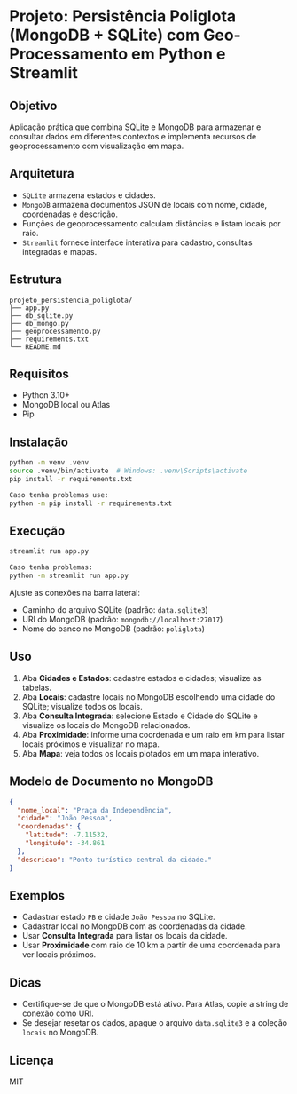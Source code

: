 # Projeto: Persistência Poliglota (MongoDB + SQLite) com Geo-Processamento em Python e Streamlit

## Objetivo
Aplicação prática que combina SQLite e MongoDB para armazenar e consultar dados em diferentes contextos e implementa recursos de geoprocessamento com visualização em mapa.

## Arquitetura
- `SQLite` armazena estados e cidades.
- `MongoDB` armazena documentos JSON de locais com nome, cidade, coordenadas e descrição.
- Funções de geoprocessamento calculam distâncias e listam locais por raio.
- `Streamlit` fornece interface interativa para cadastro, consultas integradas e mapas.

## Estrutura
```
projeto_persistencia_poliglota/
├── app.py
├── db_sqlite.py
├── db_mongo.py
├── geoprocessamento.py
├── requirements.txt
└── README.md
```

## Requisitos
- Python 3.10+
- MongoDB local ou Atlas
- Pip

## Instalação
```bash
python -m venv .venv
source .venv/bin/activate  # Windows: .venv\Scripts\activate
pip install -r requirements.txt

Caso tenha problemas use:
python -m pip install -r requirements.txt
```

## Execução
```bash
streamlit run app.py

Caso tenha problemas:
python -m streamlit run app.py
```
Ajuste as conexões na barra lateral:
- Caminho do arquivo SQLite (padrão: `data.sqlite3`)
- URI do MongoDB (padrão: `mongodb://localhost:27017`)
- Nome do banco no MongoDB (padrão: `poliglota`)

## Uso
1. Aba **Cidades e Estados**: cadastre estados e cidades; visualize as tabelas.
2. Aba **Locais**: cadastre locais no MongoDB escolhendo uma cidade do SQLite; visualize todos os locais.
3. Aba **Consulta Integrada**: selecione Estado e Cidade do SQLite e visualize os locais do MongoDB relacionados.
4. Aba **Proximidade**: informe uma coordenada e um raio em km para listar locais próximos e visualizar no mapa.
5. Aba **Mapa**: veja todos os locais plotados em um mapa interativo.

## Modelo de Documento no MongoDB
```json
{
  "nome_local": "Praça da Independência",
  "cidade": "João Pessoa",
  "coordenadas": {
    "latitude": -7.11532,
    "longitude": -34.861
  },
  "descricao": "Ponto turístico central da cidade."
}
```

## Exemplos
- Cadastrar estado `PB` e cidade `João Pessoa` no SQLite.
- Cadastrar local no MongoDB com as coordenadas da cidade.
- Usar **Consulta Integrada** para listar os locais da cidade.
- Usar **Proximidade** com raio de 10 km a partir de uma coordenada para ver locais próximos.

## Dicas
- Certifique-se de que o MongoDB está ativo. Para Atlas, copie a string de conexão como URI.
- Se desejar resetar os dados, apague o arquivo `data.sqlite3` e a coleção `locais` no MongoDB.

## Licença
MIT
